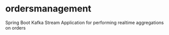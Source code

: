 # ordersmanagement
Spring Boot Kafka Stream Application for performing realtime aggregations on orders
